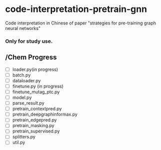 # code-interpretation-pretrain-gnn
Code interpretation in Chinese of paper "strategies for pre-training graph neural networks"

### Only for study use.

## /Chem Progress
- [ ] loader.py(in progress)
- [ ] batch.py
- [ ] dataloader.py
- [ ] finetune.py (in progress)
- [ ] finetune_mutag_ptc.py
- [ ] model.py
- [ ] parse_result.py
- [ ] pretrain_contextpred.py
- [ ] pretrain_deepgraphinformax.py
- [ ] pretrain_edgepred.py
- [ ] pretrain_masking.py
- [ ] pretrain_supervised.py
- [ ] splitters.py
- [ ] util.py
